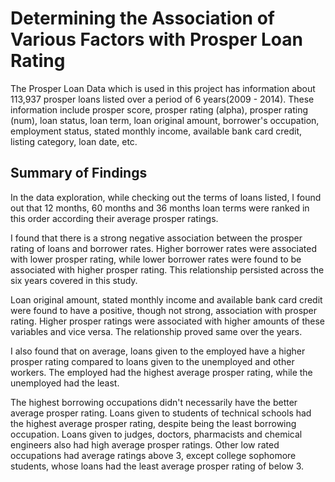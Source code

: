 # Determining the Association of Various Factors with Prosper Loan Rating


The Prosper Loan Data which is used in this project has information 
about 113,937 prosper loans listed over a period of 6 years(2009 - 2014).
These information include prosper score, prosper rating (alpha), prosper rating (num),
loan status, loan term, loan original amount, borrower's occupation, employment status,
stated monthly income, available bank card credit, listing category, loan date, etc.<br>


## Summary of Findings


In the data exploration, while checking out the terms of loans listed,
I found out that 12 months, 60 months and 36 months loan terms were ranked 
in this order according their average prosper ratings.<br>

I found that there is a strong negative association
between the prosper rating of loans and borrower rates.
Higher borrower rates were associated with lower prosper rating,
while lower borrower rates were found to be associated with higher prosper rating.
This relationship persisted across the six years covered in this study.<br>

Loan original amount, stated monthly income and available bank card credit 
were found to have a positive, though not strong, association with prosper rating. 
Higher prosper ratings were associated with higher amounts of these variables and vice versa.
The relationship proved same over the years.<br>

I also found that on average, loans given to the employed have a higher prosper
rating compared to loans given to the unemployed and other workers. 
The employed had the highest average prosper rating, while the unemployed had the least.<br>

The highest borrowing occupations didn't necessarily have the better average prosper rating.
Loans given to students of technical schools had the highest average prosper rating, 
despite being the least borrowing occupation. Loans given to judges, doctors, pharmacists 
and chemical engineers also had high average prosper ratings.
Other low rated occupations had average ratings above 3, except college sophomore students,
whose loans had the least average prosper rating of below 3.
